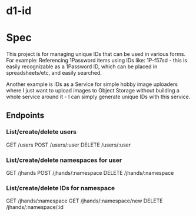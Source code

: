# d1-id

# Spec

This project is for managing unique IDs that can be used in various forms.
For example: Referencing 1Password items using IDs like: 1P-f57sd - this is easily
recognizable as a 1Password ID, which can be placed in spreadsheets/etc, and easily searched.

Another example is IDs as a Service for simple hobby image uploaders where I just want to
upload images to Object Storage without building a whole service around it - I can simply
generate unique IDs with this service.

## Endpoints
### List/create/delete users
GET /users
POST /users/:user
DELETE /users/:user

### List/create/delete namespaces for user
GET /jhands
POST /jhands/:namespace
DELETE /jhands/:namespace

### List/create/delete IDs for namespace
GET /jhands/:namespace
GET /jhands/:namespace/new
DELETE /jhands/:namespace/:id